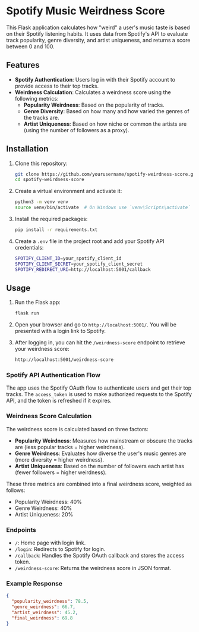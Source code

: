 # Spotify Music Weirdness Score

This Flask application calculates how "weird" a user's music taste is based on their Spotify listening habits. It uses data from Spotify's API to evaluate track popularity, genre diversity, and artist uniqueness, and returns a score between 0 and 100.

## Features
- **Spotify Authentication**: Users log in with their Spotify account to provide access to their top tracks.
- **Weirdness Calculation**: Calculates a weirdness score using the following metrics:
  - **Popularity Weirdness**: Based on the popularity of tracks.
  - **Genre Diversity**: Based on how many and how varied the genres of the tracks are.
  - **Artist Uniqueness**: Based on how niche or common the artists are (using the number of followers as a proxy).
  
## Installation

1. Clone this repository:
    ```bash
    git clone https://github.com/yourusername/spotify-weirdness-score.git
    cd spotify-weirdness-score
    ```

2. Create a virtual environment and activate it:
    ```bash
    python3 -m venv venv
    source venv/bin/activate  # On Windows use `venv\Scripts\activate`
    ```

3. Install the required packages:
    ```bash
    pip install -r requirements.txt
    ```

4. Create a `.env` file in the project root and add your Spotify API credentials:
    ```bash
    SPOTIFY_CLIENT_ID=your_spotify_client_id
    SPOTIFY_CLIENT_SECRET=your_spotify_client_secret
    SPOTIFY_REDIRECT_URI=http://localhost:5001/callback
    ```

## Usage

1. Run the Flask app:
    ```bash
    flask run
    ```

2. Open your browser and go to `http://localhost:5001/`. You will be presented with a login link to Spotify.

3. After logging in, you can hit the `/weirdness-score` endpoint to retrieve your weirdness score:
    ```bash
    http://localhost:5001/weirdness-score
    ```

### Spotify API Authentication Flow
The app uses the Spotify OAuth flow to authenticate users and get their top tracks. The `access_token` is used to make authorized requests to the Spotify API, and the token is refreshed if it expires.

### Weirdness Score Calculation
The weirdness score is calculated based on three factors:
- **Popularity Weirdness**: Measures how mainstream or obscure the tracks are (less popular tracks = higher weirdness).
- **Genre Weirdness**: Evaluates how diverse the user's music genres are (more diversity = higher weirdness).
- **Artist Uniqueness**: Based on the number of followers each artist has (fewer followers = higher weirdness).

These three metrics are combined into a final weirdness score, weighted as follows:
- Popularity Weirdness: 40%
- Genre Weirdness: 40%
- Artist Uniqueness: 20%

### Endpoints
- `/`: Home page with login link.
- `/login`: Redirects to Spotify for login.
- `/callback`: Handles the Spotify OAuth callback and stores the access token.
- `/weirdness-score`: Returns the weirdness score in JSON format.

### Example Response
```json
{
  "popularity_weirdness": 78.5,
  "genre_weirdness": 66.7,
  "artist_weirdness": 45.2,
  "final_weirdness": 69.8
}


